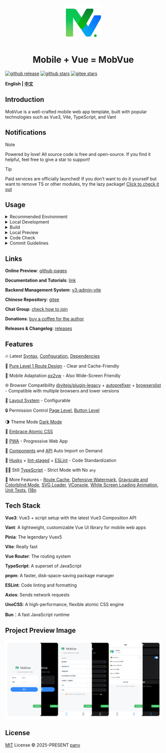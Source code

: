 <div align="center">
  <img alt="logo" width="120" height="120" src="./public/favicon.png">
  <h1>Mobile + Vue = MobVue</h1>
</div>

[![github release](https://img.shields.io/github/v/release/un-pany/mobvue?style=flat)](https://github.com/un-pany/mobvue/releases)
[![github stars](https://img.shields.io/github/stars/un-pany/mobvue?style=flat)](https://github.com/un-pany/mobvue/stargazers)
[![gitee stars](https://gitee.com/un-pany/mobvue/badge/star.svg)](https://gitee.com/un-pany/mobvue/stargazers)

<b>English | <a href="./README.zh-CN.md">中文</a></b>

## Introduction

MobVue is a well-crafted mobile web app template, built with popular technologies such as Vue3, Vite, TypeScript, and Vant

## Notifications

> [!NOTE]
> Powered by love! All source code is free and open-source. If you find it helpful, feel free to give a star to support!

> [!TIP]
> Paid services are officially launched! If you don’t want to do it yourself but want to remove TS or other modules, try the lazy package! [Click to check it out](https://github.com/un-pany/mobvue/issues/2)

## Usage

<details>
<summary>Recommended Environment</summary>

<br>

- Latest version of `Visual Studio Code`
- Install the recommended plugins in the `.vscode/extensions.json` file
- `node` 20.x or 22+
- `pnpm` 9.x or 10+
- `bun` latest

</details>

<details>
<summary>Local Development</summary>

<br>

Using `Node` + `pnpm`

```bash
# Install dependencies
pnpm i

# Start the development server
pnpm dev
```

Using `Bun`

```bash
bun i

bun run dev
```

</details>

<details>
<summary>Build</summary>

<br>

Using `Node` + `pnpm`

```bash
# Build for the staging environment
pnpm build:staging

# Build for the production environment
pnpm build
```

Using `Bun`

```bash
bun run build:staging

bun run build
```

</details>

<details>
<summary>Local Preview</summary>

<br>

Using `Node` + `pnpm`

```bash
# Execute the build command first to generate the dist directory, then run the preview command
pnpm preview
```

Using `Bun`

```bash
bun run preview
```

</details>

<details>
<summary>Code Check</summary>

<br>

Using `Node` + `pnpm`

```bash
# Code linting and formatting
pnpm lint

# Unit tests
pnpm test
```

Using `Bun`

```bash
bun run lint

bun run test
```

</details>

<details>
<summary>Commit Guidelines</summary>

<br>

`feat` New feature

`fix` Bug fix

`perf` Performance improvement

`refactor` Code refactoring

`docs` Documentation and comments

`types` Type-related changes

`test` Unit tests related

`ci` Continuous integration, workflows

`revert` Revert changes

`chore` Chores (update dependencies, modify configurations, etc)

</details>

## Links

**Online Preview**: [github-pages](https://un-pany.github.io/mobvue)

**Documentation and Tutorials**: [link](https://juejin.cn/column/7472609448201666599)

**Backend Management System**: [v3-admin-vite](https://github.com/un-pany/v3-admin-vite)

**Chinese Repository**: [gitee](https://gitee.com/un-pany/mobvue)

**Chat Group**: [check how to join](https://github.com/un-pany/mobvue/issues/3)

**Donations**: [buy a coffee for the author](https://github.com/un-pany/mobvue/issues/1)

**Releases & Changelog**: [releases](https://github.com/un-pany/mobvue/releases)

## Features

🔥 Latest [Syntax](https://vuejs.org/api/sfc-script-setup.html), [Configuration](./vite.config.ts), [Dependencies](./package.json)

📍 [Pure Level 1 Route Design](./src/router/index.ts) - Clear and Cache-Friendly

📱 Mobile Adaptation [px2vw](./postcss.config.ts) - Also Wide-Screen Friendly

🌐 Browser Compatibility [@vitejs/plugin-legacy](https://github.com/vitejs/vite/tree/main/packages/plugin-legacy) + [autoprefixer](https://github.com/postcss/autoprefixer) + [browserslist](https://github.com/browserslist/browserslist) - Compatible with multiple browsers and lower versions

🧩 [Layout System](./src/layout) - Configurable

🔒 Permission Control [Page Level](./src/router/guard.ts), [Button Level](./src/pages/demo/permission.vue)

🌗 Theme Mode [Dark Mode](./src/common/assets/styles/variables.css)

🫧 [Embrace Atomic CSS](./uno.config.ts)

📲 [PWA](https://github.com/antfu/vite-plugin-pwa) - Progressive Web App

🔧 [Components](https://github.com/unplugin/unplugin-vue-components) and [API](https://github.com/unplugin/unplugin-auto-import) Auto Import on Demand

🔎 [Husky](./.husky/pre-commit) + [lint-staged](./package.json) + [ESLint](./eslint.config.js) - Code Standardization

💪🏻 Still [TypeScript](./tsconfig.json) - Strict Mode with No `any`

👀 More Features - [Route Cache](./src/pinia/stores/keep-alive.ts), [Defensive Watermark](./src/common/composables/useWatermark.ts), [Grayscale and Colorblind Mode](./src/common/composables/useGrayscaleAndColorblind.ts), [SVG Loader](https://github.com/jpkleemans/vite-svg-loader), [VConsole](./src/plugins/console.ts), [White Screen Loading Animation](./public/app-loading.css), [Unit Tests](./tests), [I18n](./src/plugins/i18n.ts)

## Tech Stack

**Vue3**: Vue3 + script setup with the latest Vue3 Composition API

**Vant**: A lightweight, customizable Vue UI library for mobile web apps

**Pinia**: The legendary Vuex5

**Vite**: Really fast

**Vue Router**: The routing system

**TypeScript**: A superset of JavaScript

**pnpm**: A faster, disk-space-saving package manager

**ESLint**: Code linting and formatting

**Axios**: Sends network requests

**UnoCSS**: A high-performance, flexible atomic CSS engine

**Bun**：A fast JavaScript runtime

## Project Preview Image

![preview](./src/common/assets/images/preview.png)

## License

[MIT](./LICENSE) License © 2025-PRESENT [pany](https://github.com/pany-ang)
